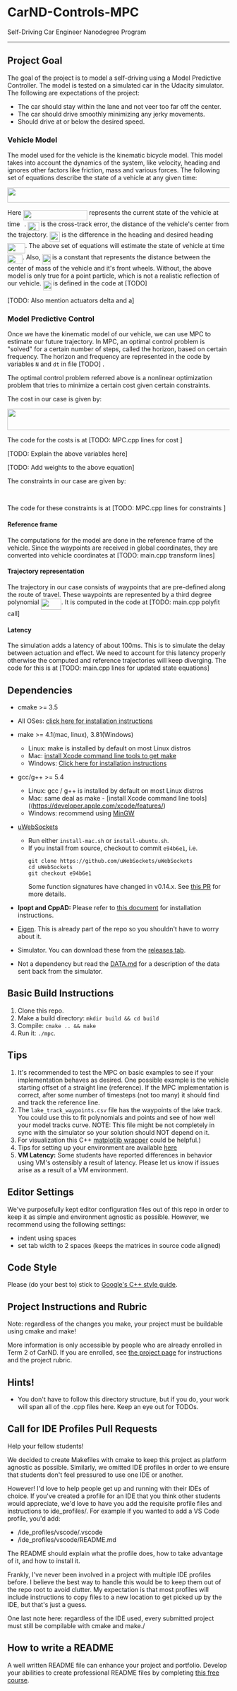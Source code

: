 # CarND-Controls-MPC
Self-Driving Car Engineer Nanodegree Program

---

## Project Goal

The goal of the project is to model a self-driving using a Model Predictive Controller. The model is tested on a simulated car in the Udacity simulator. The following are expectations of the project:

- The car should stay within the lane and not veer too far off the center.
- The car should drive smoothly minimizing any jerky movements.
- Should drive at or below the desired speed.

### Vehicle Model

The model used for the vehicle is the kinematic bicycle model. This model takes into account the dynamics of the system, like velocity, heading and ignores other factors like friction, mass and various forces. The following set of equations describe the state of a vehicle at any given time:
<p align="center"><img src="/tex/3c5b1dd83dbc69526c39eea5480cfef0.svg?invert_in_darkmode&sanitize=true" align=middle width=1002.0649831499999pt height=34.177354199999996pt/></p>
Here <img src="/tex/c47305a36647762ef14f697f4092fca2.svg?invert_in_darkmode&sanitize=true" align=middle width=145.62993719999997pt height=22.831056599999986pt/> represents the current state of the vehicle at time <img src="/tex/4f4f4e395762a3af4575de74c019ebb5.svg?invert_in_darkmode&sanitize=true" align=middle width=5.936097749999991pt height=20.221802699999984pt/>. <img src="/tex/1c2c8c7d47260addae719b977f037491.svg?invert_in_darkmode&sanitize=true" align=middle width=25.66983209999999pt height=20.221802699999984pt/> is the cross-track error, the distance of the vehicle's center from the trajectory. <img src="/tex/ad2e92cff6ef93ef8b058b56577f32f0.svg?invert_in_darkmode&sanitize=true" align=middle width=23.327742899999986pt height=22.831056599999986pt/> is the difference in the heading and desired heading <img src="/tex/a57b5ff01a8873c4f692ef7a73c96c45.svg?invert_in_darkmode&sanitize=true" align=middle width=40.17896189999999pt height=22.831056599999986pt/>. The above set of equations will estimate the state of vehicle at time <img src="/tex/628783099380408a32610228991619a8.svg?invert_in_darkmode&sanitize=true" align=middle width=34.24649744999999pt height=21.18721440000001pt/>.  Also, <img src="/tex/a37302359718eac43a8aec1b5310a2be.svg?invert_in_darkmode&sanitize=true" align=middle width=18.88710944999999pt height=22.465723500000017pt/> is a constant that represents the distance between the center of mass of the vehicle and it's front wheels. Without, the above model is only true for a point particle, which is not a realistic reflection of our vehicle. <img src="/tex/a37302359718eac43a8aec1b5310a2be.svg?invert_in_darkmode&sanitize=true" align=middle width=18.88710944999999pt height=22.465723500000017pt/> is defined in the code at [TODO]

[TODO: Also mention actuators delta and a]

### Model Predictive Control

Once we have the kinematic model of our vehicle, we can use MPC to estimate our future trajectory. In MPC, an optimal control problem is "solved" for a certain number of steps, called the horizon, based on certain frequency. The horizon and frequency are represented in the code by variables `N` and `dt` in file [TODO] . 

The optimal control problem referred above is a nonlinear optimization problem that tries to minimize a certain cost given certain constraints. 

The cost in our case is given by:
<p align="center"><img src="/tex/4d8813b1fc0e32391b0fe318b35db4e5.svg?invert_in_darkmode&sanitize=true" align=middle width=737.7529912499999pt height=47.60747145pt/></p>

The code for the costs is at [TODO: MPC.cpp lines for cost ]

[TODO: Explain the above variables here]

[TODO: Add weights to the above equation]

The constraints in our case are given by:
<p align="center"><img src="/tex/a09b75ad29766a07b0d3e951ce0d3a12.svg?invert_in_darkmode&sanitize=true" align=middle width=179.67646455pt height=16.438356pt/></p>
The code for these constraints is at [TODO: MPC.cpp lines for constraints ]

#### Reference frame

The computations for the model are done in the reference frame of the vehicle. Since the waypoints are received in global coordinates, they are converted into vehicle coordinates at [TODO: main.cpp transform lines]

#### Trajectory representation

The trajectory in our case consists of waypoints that are pre-defined along the route of travel. These waypoints are represented by a third degree polynomial <img src="/tex/d53011c4c7824fee58ecd4cecbff13ee.svg?invert_in_darkmode&sanitize=true" align=middle width=46.406078399999984pt height=24.65753399999998pt/>. It is computed in the code at [TODO: main.cpp polyfit call]

#### Latency

The simulation adds a latency of about 100ms. This is to simulate the delay between actuation and effect. We need to account for this latency properly otherwise the computed and reference trajectories will keep diverging. The code for this is at [TODO: main.cpp lines for updated state equations]

## Dependencies

* cmake >= 3.5
 * All OSes: [click here for installation instructions](https://cmake.org/install/)
* make >= 4.1(mac, linux), 3.81(Windows)
  * Linux: make is installed by default on most Linux distros
  * Mac: [install Xcode command line tools to get make](https://developer.apple.com/xcode/features/)
  * Windows: [Click here for installation instructions](http://gnuwin32.sourceforge.net/packages/make.htm)
* gcc/g++ >= 5.4
  * Linux: gcc / g++ is installed by default on most Linux distros
  * Mac: same deal as make - [install Xcode command line tools]((https://developer.apple.com/xcode/features/)
  * Windows: recommend using [MinGW](http://www.mingw.org/)
* [uWebSockets](https://github.com/uWebSockets/uWebSockets)
  * Run either `install-mac.sh` or `install-ubuntu.sh`.
  * If you install from source, checkout to commit `e94b6e1`, i.e.
    ```
    git clone https://github.com/uWebSockets/uWebSockets
    cd uWebSockets
    git checkout e94b6e1
    ```
    Some function signatures have changed in v0.14.x. See [this PR](https://github.com/udacity/CarND-MPC-Project/pull/3) for more details.

* **Ipopt and CppAD:** Please refer to [this document](https://github.com/udacity/CarND-MPC-Project/blob/master/install_Ipopt_CppAD.md) for installation instructions.
* [Eigen](http://eigen.tuxfamily.org/index.php?title=Main_Page). This is already part of the repo so you shouldn't have to worry about it.
* Simulator. You can download these from the [releases tab](https://github.com/udacity/self-driving-car-sim/releases).
* Not a dependency but read the [DATA.md](./DATA.md) for a description of the data sent back from the simulator.


## Basic Build Instructions

1. Clone this repo.
2. Make a build directory: `mkdir build && cd build`
3. Compile: `cmake .. && make`
4. Run it: `./mpc`.

## Tips

1. It's recommended to test the MPC on basic examples to see if your implementation behaves as desired. One possible example
is the vehicle starting offset of a straight line (reference). If the MPC implementation is correct, after some number of timesteps
(not too many) it should find and track the reference line.
2. The `lake_track_waypoints.csv` file has the waypoints of the lake track. You could use this to fit polynomials and points and see of how well your model tracks curve. NOTE: This file might be not completely in sync with the simulator so your solution should NOT depend on it.
3. For visualization this C++ [matplotlib wrapper](https://github.com/lava/matplotlib-cpp) could be helpful.)
4.  Tips for setting up your environment are available [here](https://classroom.udacity.com/nanodegrees/nd013/parts/40f38239-66b6-46ec-ae68-03afd8a601c8/modules/0949fca6-b379-42af-a919-ee50aa304e6a/lessons/f758c44c-5e40-4e01-93b5-1a82aa4e044f/concepts/23d376c7-0195-4276-bdf0-e02f1f3c665d)
5. **VM Latency:** Some students have reported differences in behavior using VM's ostensibly a result of latency.  Please let us know if issues arise as a result of a VM environment.

## Editor Settings

We've purposefully kept editor configuration files out of this repo in order to
keep it as simple and environment agnostic as possible. However, we recommend
using the following settings:

* indent using spaces
* set tab width to 2 spaces (keeps the matrices in source code aligned)

## Code Style

Please (do your best to) stick to [Google's C++ style guide](https://google.github.io/styleguide/cppguide.html).

## Project Instructions and Rubric

Note: regardless of the changes you make, your project must be buildable using
cmake and make!

More information is only accessible by people who are already enrolled in Term 2
of CarND. If you are enrolled, see [the project page](https://classroom.udacity.com/nanodegrees/nd013/parts/40f38239-66b6-46ec-ae68-03afd8a601c8/modules/f1820894-8322-4bb3-81aa-b26b3c6dcbaf/lessons/b1ff3be0-c904-438e-aad3-2b5379f0e0c3/concepts/1a2255a0-e23c-44cf-8d41-39b8a3c8264a)
for instructions and the project rubric.

## Hints!

* You don't have to follow this directory structure, but if you do, your work
  will span all of the .cpp files here. Keep an eye out for TODOs.

## Call for IDE Profiles Pull Requests

Help your fellow students!

We decided to create Makefiles with cmake to keep this project as platform
agnostic as possible. Similarly, we omitted IDE profiles in order to we ensure
that students don't feel pressured to use one IDE or another.

However! I'd love to help people get up and running with their IDEs of choice.
If you've created a profile for an IDE that you think other students would
appreciate, we'd love to have you add the requisite profile files and
instructions to ide_profiles/. For example if you wanted to add a VS Code
profile, you'd add:

* /ide_profiles/vscode/.vscode
* /ide_profiles/vscode/README.md

The README should explain what the profile does, how to take advantage of it,
and how to install it.

Frankly, I've never been involved in a project with multiple IDE profiles
before. I believe the best way to handle this would be to keep them out of the
repo root to avoid clutter. My expectation is that most profiles will include
instructions to copy files to a new location to get picked up by the IDE, but
that's just a guess.

One last note here: regardless of the IDE used, every submitted project must
still be compilable with cmake and make./

## How to write a README
A well written README file can enhance your project and portfolio.  Develop your abilities to create professional README files by completing [this free course](https://www.udacity.com/course/writing-readmes--ud777).
